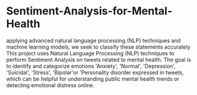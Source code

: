 # Sentiment-Analysis-for-Mental-Health
applying advanced natural language processing (NLP) techniques and machine learning models, we seek to classify these statements accurately
This project uses Natural Language Processing (NLP) techniques to perform Sentiment Analysis on tweets related to mental health. The goal is to identify and categorize emotions 'Anxiety', 'Normal', 'Depression', 'Suicidal', 'Stress', 'Bipolar'or 'Personality disorder expressed in tweets, which can be helpful for understanding public mental health trends or detecting emotional distress online.

